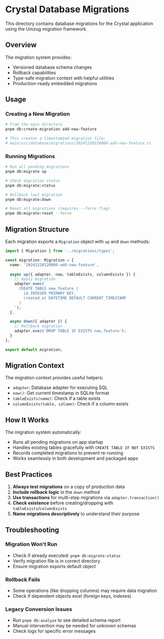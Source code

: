 # Crystal Database Migrations

This directory contains database migrations for the Crystal application using the Umzug migration framework.

## Overview

The migration system provides:
- Versioned database schema changes
- Rollback capabilities  
- Type-safe migration context with helpful utilities
- Production-ready embedded migrations

## Usage

### Creating a New Migration

```bash
# From the main directory
pnpm db:create-migration add-new-feature

# This creates a timestamped migration file:
# main/src/database/migrations/20241220120000-add-new-feature.ts
```

### Running Migrations

```bash
# Run all pending migrations
pnpm db:migrate up

# Check migration status
pnpm db:migrate:status

# Rollback last migration
pnpm db:migrate:down

# Reset all migrations (requires --force flag)
pnpm db:migrate:reset --force
```

## Migration Structure

Each migration exports a `Migration` object with `up` and `down` methods:

```typescript
import { Migration } from '../migrations/types';

const migration: Migration = {
  name: '20241220120000-add-new-feature',
  
  async up({ adapter, now, tableExists, columnExists }) {
    // Apply migration
    adapter.exec(`
      CREATE TABLE new_feature (
        id INTEGER PRIMARY KEY,
        created_at DATETIME DEFAULT CURRENT_TIMESTAMP
      )
    `);
  },

  async down({ adapter }) {
    // Rollback migration
    adapter.exec('DROP TABLE IF EXISTS new_feature');
  }
};

export default migration;
```

## Migration Context

The migration context provides useful helpers:

- `adapter`: Database adapter for executing SQL
- `now()`: Get current timestamp in SQLite format
- `tableExists(name)`: Check if a table exists
- `columnExists(table, column)`: Check if a column exists

## How It Works

The migration system automatically:
- Runs all pending migrations on app startup
- Handles existing tables gracefully with `CREATE TABLE IF NOT EXISTS`
- Records completed migrations to prevent re-running
- Works seamlessly in both development and packaged apps

## Best Practices

1. **Always test migrations** on a copy of production data
2. **Include rollback logic** in the `down` method
3. **Use transactions** for multi-step migrations via `adapter.transaction()`
4. **Check existence** before creating/dropping with `tableExists`/`columnExists`
5. **Name migrations descriptively** to understand their purpose

## Troubleshooting

### Migration Won't Run
- Check if already executed: `pnpm db:migrate:status`
- Verify migration file is in correct directory
- Ensure migration exports default object

### Rollback Fails
- Some operations (like dropping columns) may require data migration
- Check if dependent objects exist (foreign keys, indexes)

### Legacy Conversion Issues
- Run `pnpm db:analyze` to see detailed schema report
- Manual intervention may be needed for unknown schemas
- Check logs for specific error messages